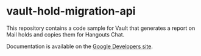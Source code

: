 # vault-hold-migration-api

This repository contains a code sample for Vault that generates a report on Mail
holds and copies them for Hangouts Chat.

Documentation is available on the
[Google Developers site](https://developers.google.com/vault/guides/chat).
